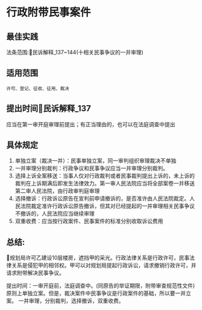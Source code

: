 # 行政附带民事案件

## 最佳实践

法条范围:🚪民诉解释_137~144(十相关民事争议的一并审理)

## 适用范围

    许可、登记、征收、征用、裁决

## 提出时间🚪民诉解释_137

应当在第一审开庭审理前提出；有正当理由的，也可以在法庭调查中提出

## 具体规定
    
1. 单独立案（裁决一并）：民事单独立案，同一审判组织审理裁决不单独
2. 一并审理分别裁判：行政争议和民事争议应当一并审理分别裁判。
3. 选择上诉全案移送：当事人仅对行政裁判或者民事裁判提出上诉的，未上诉的裁判在上诉期满后即发生法律效力。第一审人民法院应当将全部案卷一并移送第二审人民法院，由行政审判庭审理
4. 选择撤诉：行政诉讼原告在宣判前申请撤诉的，是否准许由人民法院裁定。人民法院裁定准许行政诉讼原告撤诉，但其对已经提起的一并审理相关民事争议不撤诉的，人民法院应当继续审理
5. 双重收费：应当按行政案件、民事案件的标准分别收取诉讼费用


## 总结:
🍐规划局许可乙建设10层楼房，遮挡甲的采光。行政法律关系是行政许可，民事法律关系是侵犯甲的相邻权。甲可以对规划局提起行政诉讼，请求撤销行政许可，并请求附带解决民事争议。

提出时间：一审开庭前，法庭调查中。(同原告的举证期限，附带审查规范性文件)
原则上单独立案。但是，裁决案件中民事争议是行政案件的基础，所以要一并立案。
一并审理，分别裁判，选择撤诉，双重收费。